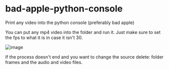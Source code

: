 # bad-apple-python-console
Print any video into the python console (preferably bad apple)

You can put any mp4 video into the folder and run it. Just make sure to set the fps to what it is in case it isn't 30.

![image](https://user-images.githubusercontent.com/88735758/213337343-49caa69a-2114-4155-993b-bbb2dbfa62b4.png)

If the process doesn't end and you want to change the source delete: folder frames and the audio and video files.
